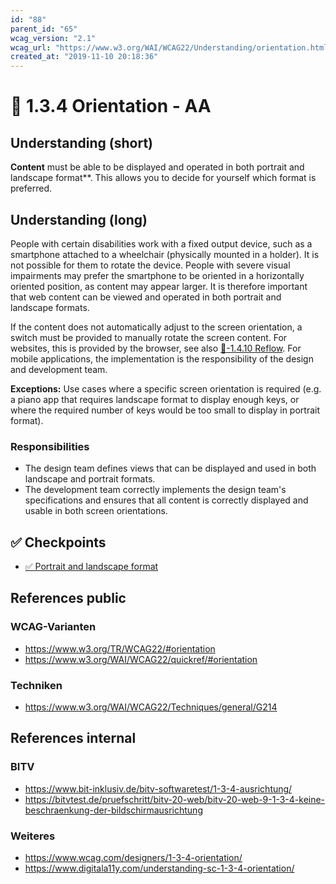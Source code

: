 ```yaml
---
id: "88"
parent_id: "65"
wcag_version: "2.1"
wcag_url: "https://www.w3.org/WAI/WCAG22/Understanding/orientation.html"
created_at: "2019-11-10 20:18:36"
---
```


# 📜 1.3.4 Orientation - AA

## Understanding (short)

**Content** must be able to be displayed and operated in both portrait and landscape format**. This allows you to decide for yourself which format is preferred.

## Understanding (long)

People with certain disabilities work with a fixed output device, such as a smartphone attached to a wheelchair (physically mounted in a holder). It is not possible for them to rotate the device. People with severe visual impairments may prefer the smartphone to be oriented in a horizontally oriented position, as content may appear larger. It is therefore important that web content can be viewed and operated in both portrait and landscape formats.

If the content does not automatically adjust to the screen orientation, a switch must be provided to manually rotate the screen content. For websites, this is provided by the browser, see also [📜-1.4.10 Reflow](/en/wcag/1.4.10-reflow). For mobile applications, the implementation is the responsibility of the design and development team.

**Exceptions:** Use cases where a specific screen orientation is required (e.g. a piano app that requires landscape format to display enough keys, or where the required number of keys would be too small to display in portrait format).

### Responsibilities

- The design team defines views that can be displayed and used in both landscape and portrait formats.
- The development team correctly implements the design team's specifications and ensures that all content is correctly displayed and usable in both screen orientations.

## ✅ Checkpoints

- [✅ Portrait and landscape format](portrait-and-landscape-format)

## References public

### WCAG-Varianten
- <https://www.w3.org/TR/WCAG22/#orientation>
- <https://www.w3.org/WAI/WCAG22/quickref/#orientation>

### Techniken
- <https://www.w3.org/WAI/WCAG22/Techniques/general/G214>

## References internal

### BITV
- <https://www.bit-inklusiv.de/bitv-softwaretest/1-3-4-ausrichtung/>
- <https://bitvtest.de/pruefschritt/bitv-20-web/bitv-20-web-9-1-3-4-keine-beschraenkung-der-bildschirmausrichtung>

### Weiteres
- <https://www.wcag.com/designers/1-3-4-orientation/>
- <https://www.digitala11y.com/understanding-sc-1-3-4-orientation/>